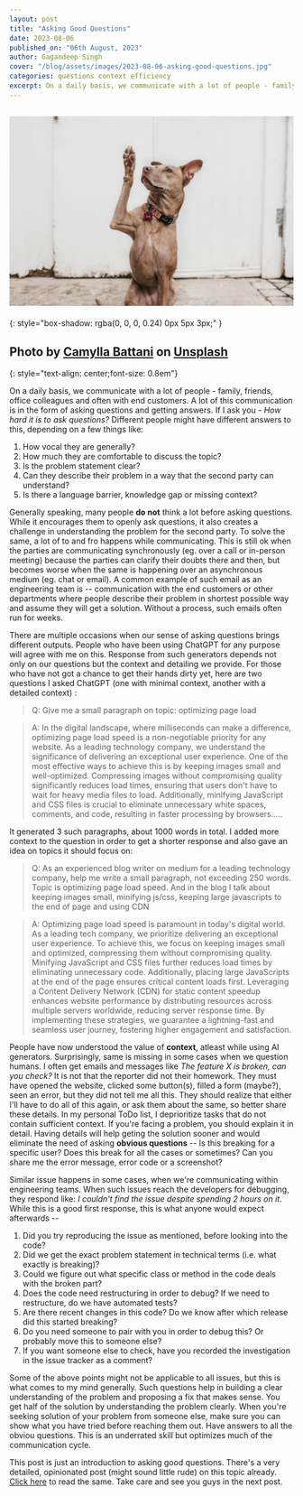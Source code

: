 ```yaml
---
layout: post
title: "Asking Good Questions"
date: 2023-08-06
published_on: "06th August, 2023"
author: Gagandeep Singh
cover: "/blog/assets/images/2023-08-06-asking-good-questions.jpg"
categories: questions context efficiency
excerpt: On a daily basis, we communicate with a lot of people - family, friends, office colleagues and often with end customers. A lot of this communication is in the form of asking questions and getting answers.
---
```


![cover-photo](/blog/assets/images/2023-08-06-asking-good-questions.jpg)
---
{: style="box-shadow: rgba(0, 0, 0, 0.24) 0px 5px 3px;"
}

Photo by <a href="https://unsplash.com/@camylla93">Camylla Battani</a> on <a href="https://unsplash.com/photos/AoqgGAqrLpU?utm_source=unsplash&utm_medium=referral&utm_content=creditCopyText">Unsplash</a>
---
{: style="text-align: center;font-size: 0.8em"}

On a daily basis, we communicate with a lot of people - family, friends, office colleagues and often with end customers. A lot of this communication is in the form of asking questions and getting answers. If I ask you - _How hard it is to ask questions?_ Different people might have different answers to this, depending on a few things like:

1. How vocal they are generally?
2. How much they are comfortable to discuss the topic?
3. Is the problem statement clear?
4. Can they describe their problem in a way that the second party can understand?
5. Is there a language barrier, knowledge gap or missing context?

Generally speaking, many people **do not** think a lot before asking questions. While it encourages them to openly ask questions, it also creates a challenge in understanding the problem for the second party. To solve the same, a lot of to and fro happens while communicating. This is still ok when the parties are communicating synchronously (eg. over a call or in-person meeting) because the parties can clarify their doubts there and then, but becomes worse when the same is happening over an asynchronous medium (eg. chat or email). A common example of such email as an engineering team is -- communication with the end customers or other departments where people describe their problem in shortest possible way and assume they will get a solution. Without a process, such emails often run for weeks.

There are multiple occasions when our sense of asking questions brings different outputs. People who have been using ChatGPT for any purpose will agree with me on this. Response from such generators depends not only on our questions but the context and detailing we provide. For those who have not got a chance to get their hands dirty yet, here are two questions I asked ChatGPT (one with minimal context, another with a detailed context) :

> Q: Give me a small paragraph  on topic:  optimizing page load

> A: In the digital landscape, where milliseconds can make a difference, optimizing page load speed is a non-negotiable priority for any website. As a leading technology company, we understand the significance of delivering an exceptional user experience. One of the most effective ways to achieve this is by keeping images small and well-optimized. Compressing images without compromising quality significantly reduces load times, ensuring that users don't have to wait for heavy media files to load. Additionally, minifying JavaScript and CSS files is crucial to eliminate unnecessary white spaces, comments, and code, resulting in faster processing by browsers.....

It generated 3 such paragraphs, about 1000 words in total. I added more context to the question in order to get a shorter response and also gave an idea on topics it should focus on:

> Q: As an experienced blog writer on medium for a leading technology company, help me write a small paragraph, not exceeding 250 words. Topic is optimizing page load speed. And in the blog I talk about keeping images small, minifying js/css, keeping large javascripts to the end of page and using CDN

> A: Optimizing page load speed is paramount in today's digital world. As a leading tech company, we prioritize delivering an exceptional user experience. To achieve this, we focus on keeping images small and optimized, compressing them without compromising quality. Minifying JavaScript and CSS files further reduces load times by eliminating unnecessary code. Additionally, placing large JavaScripts at the end of the page ensures critical content loads first. Leveraging a Content Delivery Network (CDN) for static content speedup enhances website performance by distributing resources across multiple servers worldwide, reducing server response time. By implementing these strategies, we guarantee a lightning-fast and seamless user journey, fostering higher engagement and satisfaction.

People have now understood the value of **context**, atleast while using AI generators. Surprisingly, same is missing in some cases when we question humans. I often get emails and messages like *The feature X is broken, can you check?* It is not that the reporter did not their homework. They must have opened the website, clicked some button(s), filled a form (maybe?), seen an error, but they did not tell me all this. They should realize that either I'll have to do all of this again, or ask them about the same, so better share these details. In my personal ToDo list, I deprioritize tasks that do not contain sufficient context. If you're facing a problem, you should explain it in detail. Having details will help geting the solution sooner and would eliminate the need of asking **obvious questions** -- Is this breaking for a specific user? Does this break for all the cases or sometimes? Can you share me the error message, error code or a screenshot?

Similar issue happens in some cases, when we're communicating within engineering teams. When such issues reach the developers for debugging, they respond like: _I couldn't find the issue despite spending 2 hours on it_. While this is a good first response, this is what anyone would expect afterwards --
1. Did you try reproducing the issue as mentioned, before looking into the code?
2. Did we get the exact problem statement in technical terms (i.e. what exactly is breaking)?
3. Could we figure out what specific class or method in the code deals with the broken part?
4. Does the code need restructuring in order to debug? If we need to restructure, do we have automated tests?
5. Are there recent changes in this code? Do we know after which release did this started breaking?
6. Do you need someone to pair with you in order to debug this? Or probably move this to someone else?
7. If you want someone else to check, have you recorded the investigation in the issue tracker as a comment?

Some of the above points might not be applicable to all issues, but this is what comes to my mind generally. Such questions help in building a clear understanding of the problem and proposing a fix that makes sense. You get half of the solution by understanding the problem clearly. When you're seeking solution of your problem from someone else, make sure you can show what you have tried before reaching them out. Have answers to all the obviou questions. This is an underrated skill but optimizes much of the communication cycle.

This post is just an introduction to asking good questions. There's a very detailed, opinionated post (might sound little rude) on this topic already. [Click here](http://www.catb.org/~esr/faqs/smart-questions.html) to read the same. Take care and see you guys in the next post.



